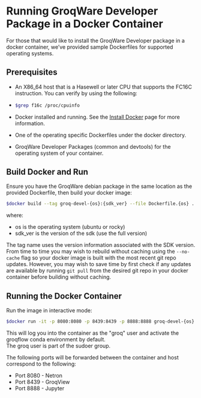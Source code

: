 # Running GroqWare Developer Package in a Docker Container
For those that would like to install the GroqWare Developer package in a docker container, we’ve provided sample Dockerfiles for supported operating systems.

## Prerequisites
- An X86_64 host that is a Hasewell or later CPU that supports the FC16C instruction.  You can verify by using the following: 

- ```bash
  $grep f16c /proc/cpuinfo
  ```

- Docker installed and running. See the [Install Docker](https://docs.docker.com/engine/install/) page for more information.  

- One of the operating specific Dockerfiles under the docker directory.

- GroqWare Developer Packages (common and devtools) for the operating system of your container.

## Build Docker and Run
Ensure you have the GroqWare debian package in the same location as the provided Dockerfile, then build your docker image:

```bash
$docker build --tag groq-devel-{os}:{sdk_ver} --file Dockerfile.{os} .
```

where:
- os is the operating system (ubuntu or rocky)
- sdk_ver is the version of the sdk (use the full version)
 
The tag name uses the version information associated with the SDK version.  From time to time you may wish to rebuild without caching using the `--no-cache` flag so your docker image is built with the most recent git repo updates.  However, you may wish to save time by first check if any updates are available by running `git pull` from the desired git repo in your docker container before building without caching.

## Running the Docker Container
Run the image in interactive mode:

```bash
$docker run -it -p 8080:8080 -p 8439:8439 -p 8888:8888 groq-devel-{os}:{sdk_ver}
```

This will log you into the container as the "groq" user and activate the groqflow conda environment by default.   
The groq user is part of the sudoer group.

The following  ports will be forwarded between the container and host correspond to the following:
- Port 8080 - Netron
- Port 8439 - GroqView
- Port 8888 - Jupyter
